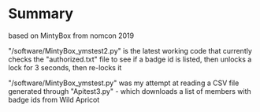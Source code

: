 # Summary

based on MintyBox from nomcon 2019

"/software/MintyBox_ymstest2.py" is the latest working code that currently checks the "authorized.txt" file to see if a badge id is listed, then unlocks a lock for 3 seconds, then re-locks it

"/software/MintyBox_ymstest.py" was my attempt at reading a CSV file generated through "Apitest3.py" - which downloads a list of members with badge ids from Wild Apricot
